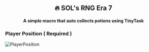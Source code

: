 <div align="center">
<h2 align="center">🔥 SOL's RNG Era 7</h2>

  <h4 align="center">A simple macro that auto collects potions using TinyTask</h4>

</div>

### Player Position ( Required )

![PlayerPosition](https://github.com/ItzKashiii/SOLS-RNG-Era7/blob/main/Examples/Images/PlayerPosition.png")
